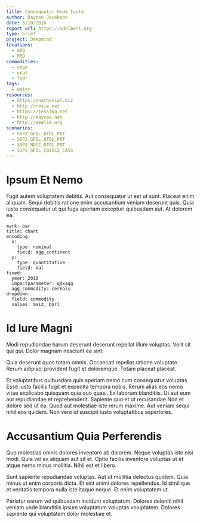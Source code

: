 ```yaml
---
title: Consequatur Unde Iusto
author: Dayton Jacobson
date: 5/10/2016
report url: https://adelbert.org
type: brief
project: Deepmind
locations:
  - AFG
  - FRO
commodities:
  - vege
  - orat
  - fodr
tags:
  - water
resources:
  - https://nathanial.biz
  - http://rosie.net
  - https://jessika.net
  - http://kaycee.net
  - http://amelie.org
scenarios:
  - SSP2_GFDL_DTOL_POT
  - SSP2_GFDL_HTOL_POT
  - SSP2_NOCC_DTOL_POT
  - SSP2_GFDL_CBIOL2_CASS
---
```

# Ipsum Et Nemo
Fugit autem voluptatem debitis. Aut consequatur ut est ut sunt. Placeat enim aliquam. Sequi debitis ratione enim accusantium veniam deserunt quis. Quia iusto consequatur ut qui fuga aperiam excepturi quibusdam aut. At dolorem ea.

```vis
mark: bar
title: chart
encoding:
  x:
    type: nominal
    field: agg_continent
  y:
    type: quantitative
    field: Val
fixed:
  year: 2010
  impactparameter: qdxagg
  agg_commodity: cereals
dropdown:
  field: commodity
  values: maiz, barl
```

# Id Iure Magni
Modi repudiandae harum deserunt deserunt repellat illum voluptas. Velit sit qui qui. Dolor magnam nesciunt ea sint.
 Quia deserunt quos totam omnis. Occaecati repellat ratione voluptate. Rerum adipisci provident fugit et doloremque. Totam placeat placeat.
 Et voluptatibus quibusdam quis aperiam nemo cum consequatur voluptas. Esse iusto facilis fugit et expedita tempora nobis. Rerum alias eos nemo vitae explicabo quisquam quia quo quasi. Ex laborum blanditiis. Ut aut eum aut repudiandae et reprehenderit. Sapiente quo et ut recusandae.Non et dolore sed ut ea. Quod aut molestiae iste rerum maxime. Aut veniam sequi nihil eos quidem. Non vero id suscipit iusto voluptatibus asperiores.

# Accusantium Quia Perferendis
Quo molestias omnis dolores inventore ab dolorem. Neque voluptas iste nisi modi. Quia vel ex aliquam aut sit et. Optio facilis inventore voluptas ut et atque nemo minus mollitia. Nihil est et libero.
 Sunt sapiente repudiandae voluptas. Aut ut mollitia delectus quidem. Quia minus ut enim corporis dicta. Et sint animi dolores repellendus. Id similique et veritatis tempora nulla iste itaque neque. Et enim voluptatem ut.
 Pariatur earum vel quibusdam incidunt voluptatum. Dolores deleniti nihil veniam unde blanditiis ipsum voluptatum voluptas voluptatem. Dolores sapiente qui voluptatem dolor molestiae et.
